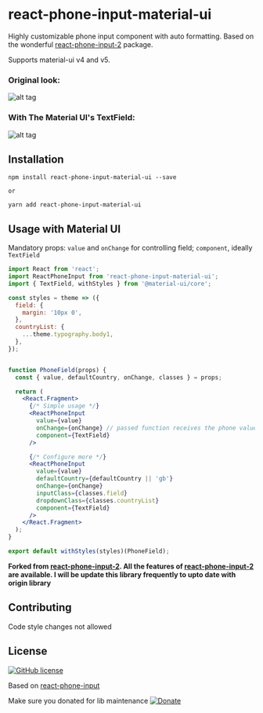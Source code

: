 
# react-phone-input-material-ui

Highly customizable phone input component with auto formatting. Based on the wonderful [react-phone-input-2](https://github.com/bl00mber/react-phone-input-2) package.

Supports material-ui v4 and v5.

### Original look:

![alt tag](https://media.giphy.com/media/l378A8qFNzgiuPUre/giphy.gif)

### With The Material UI's TextField:

![alt tag](https://i.imgur.com/go91R0F.png)

## Installation
```shell-script
npm install react-phone-input-material-ui --save

or

yarn add react-phone-input-material-ui
```

## Usage with Material UI

Mandatory props: `value` and `onChange` for controlling field; `component`, ideally `TextField`

```jsx
import React from 'react';
import ReactPhoneInput from 'react-phone-input-material-ui';
import { TextField, withStyles } from '@material-ui/core';

const styles = theme => ({
  field: {
    margin: '10px 0',
  },
  countryList: {
    ...theme.typography.body1,
  },
});


function PhoneField(props) {
  const { value, defaultCountry, onChange, classes } = props;

  return (
    <React.Fragment>
      {/* Simple usage */}
      <ReactPhoneInput
        value={value}
        onChange={onChange} // passed function receives the phone value
        component={TextField}
      />

      {/* Configure more */}
      <ReactPhoneInput
        value={value}
        defaultCountry={defaultCountry || 'gb'}
        onChange={onChange}
        inputClass={classes.field}
        dropdownClass={classes.countryList}
        component={TextField}
      />
    </React.Fragment>
  );
}

export default withStyles(styles)(PhoneField);
```

**Forked from [react-phone-input-2](https://github.com/bl00mber/react-phone-input-2). All the features of [react-phone-input-2](https://github.com/bl00mber/react-phone-input-2) are available. I will be update this library frequently to upto date with origin library**

## Contributing
Code style changes not allowed

## License
[![GitHub license](https://img.shields.io/badge/license-MIT-blue.svg)](https://github.com/bl00mber/react-phone-input-2/blob/master/LICENSE)

Based on [react-phone-input](https://github.com/razagill/react-phone-input)

Make sure you donated for lib maintenance [![Donate](https://img.shields.io/badge/Donate-PayPal-green.svg)](https://www.paypal.me/bloomber/20)
